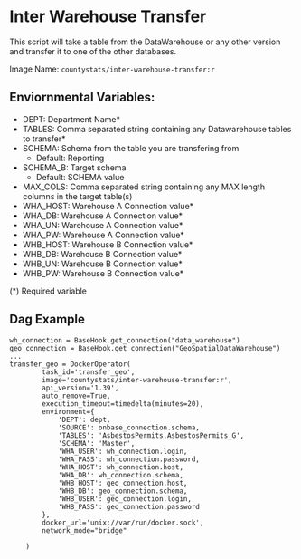 # Inter Warehouse Transfer
This script will take a table from the DataWarehouse or any other version and transfer it to one of the other databases.

Image Name: `countystats/inter-warehouse-transfer:r`

## Enviornmental Variables:
* DEPT: Department Name*
* TABLES: Comma separated string containing any Datawarehouse tables to transfer*
* SCHEMA: Schema from the table you are transfering from
  * Default: Reporting
* SCHEMA_B: Target schema
  * Default: SCHEMA value
* MAX_COLS: Comma separated string containing any MAX length columns in the target table(s)
* WHA_HOST: Warehouse A Connection value*
* WHA_DB: Warehouse A Connection value*
* WHA_UN: Warehouse A Connection value*
* WHA_PW: Warehouse A Connection value*
* WHB_HOST: Warehouse B Connection value*
* WHB_DB: Warehouse B Connection value*
* WHB_UN: Warehouse B Connection value*
* WHB_PW: Warehouse B Connection value*
  
(*) Required variable

## Dag Example
```
wh_connection = BaseHook.get_connection("data_warehouse")
geo_connection = BaseHook.get_connection("GeoSpatialDataWarehouse")
...
transfer_geo = DockerOperator(
        task_id='transfer_geo',
        image='countystats/inter-warehouse-transfer:r',
        api_version='1.39',
        auto_remove=True,
        execution_timeout=timedelta(minutes=20),
        environment={
            'DEPT': dept,
            'SOURCE': onbase_connection.schema,
            'TABLES': 'AsbestosPermits,AsbestosPermits_G',
            'SCHEMA': 'Master',
            'WHA_USER': wh_connection.login,
            'WHA_PASS': wh_connection.password,
            'WHA_HOST': wh_connection.host,
            'WHA_DB': wh_connection.schema,
            'WHB_HOST': geo_connection.host,
            'WHB_DB': geo_connection.schema,
            'WHB_USER': geo_connection.login,
            'WHB_PASS': geo_connection.password
        },
        docker_url='unix://var/run/docker.sock',
        network_mode="bridge"

    )
```
